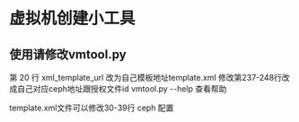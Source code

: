# 虚拟机创建小工具
## 使用请修改vmtool.py
第 20 行 xml_template_url 改为自己模板地址template.xml
修改第237-248行改成自己对应ceph地址跟授权文件id
vmtool.py --help 查看帮助

template.xml文件可以修改30-39行 ceph 配置